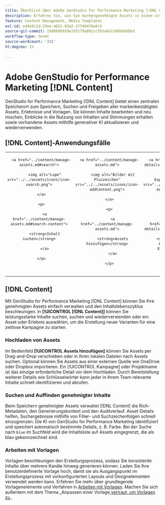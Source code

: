 ```yaml
---
title: Überblick über Adobe GenStudio for Performance Marketing [!DNL Content]
description: Erfahren Sie, wie Sie markengenehmigte Assets in einem intuitiven Portal finden, bearbeiten, wiederverwenden und freigeben können.
feature: Content Management, Media Templates
exl-id: e44e9c2d-33ee-4621-93a2-27f49478a8c9
source-git-commit: 19d0b8b929e293179a091cc7b5a6a1268b0abbbd
workflow-type: tm+mt
source-wordcount: '331'
ht-degree: 1%

---
```


# Adobe GenStudio for Performance Marketing [!DNL Content]

GenStudio for Performance Marketing [!DNL Content] bietet einen zentralen Speicherort zum Speichern, Suchen und Freigeben aller markenbestätigten Assets, Erlebnisse und Vorlagen. Sie können Inhalte bearbeiten und neu mischen, Einblicke in die Nutzung von Inhalten und Stimmungen erhalten sowie vorhandene Assets mithilfe generativer KI aktualisieren und wiederverwenden.

## [!DNL Content]-Anwendungsfälle 

<table style="table-layout:fixed">

<tr style="border: 0;">

   <td align="center" valign="top" width="100">

      <a href="../content/manage-assets.md#search">

         <img alt="Lupe" src="../../assets/icons/icon-search.png">

      </a>

      <p>

         <a href="../content/manage-assets.md#search-content">

         <strong>Inhalt suchen</strong>

         </a>

      </p>

   </td>

   <td align="center" valign="top" width="100">

      <a href="../content/manage-assets.md">

         <img alt="Bilder mit Pluszeichen" src="../../assets/icons/icon-addContent.png">

      </a>

      <p>

         <a href="../content/manage-assets.md">

         <strong>Assets hinzufügen</strong>

         </a>

      </p>

   </td>

   <td align="center" valign="top" width="100">

      <a href="../content/asset-details.md#edit-in-express">

         <img alt="In Adobe Express bearbeiten" src="../../assets/icons/icon-editExpress.png">

      </a>

      <p>

         <a href="../content/asset-details.md#edit-in-express">

         <strong>Bearbeiten von Assets in Adobe Express</strong>

         </a>

      </p>

   </td>

   <td align="center" valign="top" width="100">

      <a href="../content/customize-template.md">

         <img alt="Blitzbolzen am Vermögenswert" src="../../assets/icons/icon-template.png">

      </a>

      <p>

         <a href="../content/customize-template.md">

         <strong>Anpassen einer Vorlage</strong>

         </a>

      </p>

   </td>

   <td align="center" valign="top" width="100">

      <a href="../content/use-templates.md">

         <img alt="Blitzbolzen am Asset mit Pluszeichen" src="../../assets/icons/icon-addTemplate.png">

      </a>

      <p>

         <a href="../content/use-templates.md#upload-a-template">

         <strong>Vorlage hochladen</strong>

         </a>

      </p>

   </td>

</tr>

</table>

## [!DNL Content]

Mit GenStudio for Performance Marketing [!DNL Content] können Sie Ihre genehmigten Assets einfach verwalten und den Inhaltslebenszyklus beschleunigen. In **[!UICONTROL [!DNL Content]]** können Sie leistungsstarke Inhalte suchen, suchen und wiederverwenden oder ein Asset oder Erlebnis auswählen, um die Erstellung neuer Varianten für eine zeitlose Kampagne zu starten.

### Hochladen von Assets

Im Bedienfeld **[!UICONTROL Assets hinzufügen]** können Sie Assets per Drag-and-Drop verschieben oder in Ihren lokalen Dateien nach Assets suchen. Optional können Sie Assets aus einer externen Quelle wie OneDrive oder Dropbox importieren. Ein [!UICONTROL Kampagne] oder Projektname ist das einzige erforderliche Detail vor dem Hochladen. Durch Bereitstellung weiterer Details wie Schlüsselwörter kann jeder in Ihrem Team relevante Inhalte schnell identifizieren und abrufen.

### Suchen und Auffinden genehmigter Inhalte

Beim Speichern genehmigter Assets verwaltet [!DNL Content] die Rich-Metadaten, den Generierungskontext und den Auditverlauf. Asset-Details helfen, Suchergebnisse mithilfe von Filter- und Suchzeichenfolgen schnell einzugrenzen. Die KI von GenStudio for Performance Marketing identifiziert und speichert automatisch bestimmte Details, z. B. Farbe. Bei der Suche nach `blue` im Suchfeld wird die Inhaltsliste auf Assets eingegrenzt, die als blau gekennzeichnet sind.

### Arbeiten mit Vorlagen

Vorlagen beschleunigen den Erstellungsprozess, sodass Sie konsistente Inhalte über mehrere Kanäle hinweg generieren können. Laden Sie Ihre benutzerdefinierte Vorlage hoch, damit sie als Ausgangspunkt im Erstellungsprozess mit vorkonfigurierten Layouts und Designelementen verwendet werden kann. Erfahren Sie mehr über grundlegende Vorlagenelemente und Verfahren in [Arbeiten mit Vorlagen](use-templates.md). Machen Sie sich außerdem mit dem Thema „Anpassen einer Vorlage[ vertraut, um Vorlagen zu ](customize-template.md).

